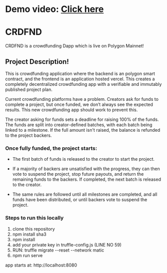# Demo video: [Click here](https://www.youtube.com/watch?v=K2muOrjytyk)

# CRDFND

CRDFND is a crowdfunding Dapp which is live on Polygon Mainnet!

## Project Description!

This is crowdfunding application where the backend is an polygon smart contract, and the frontend is an application hosted vercel. This creates a completely decentralized crowdfunding app with a verifiable and immutably published project plan.

Current crowdfunding platforms have a problem. Creators ask for funds to complete a project, but once funded, we don’t always see the expected results. This new crowdfunding app should work to prevent this.

The creator asking for funds sets a deadline for raising 100% of the funds. The funds are split into creator-defined batches, with each batch being linked to a milestone. If the full amount isn't raised, the balance is refunded to the project backers.

### Once fully funded, the project starts:

- The first batch of funds is released to the creator to start the project.

- If a majority of backers are unsatisfied with the progress, they can then vote to suspend the project, stop future payouts, and return the remaining funds to the backers. If completed, the next batch is released to the creator.

- The same rules are followed until all milestones are completed, and all funds have been distributed, or until backers vote to suspend the project.

### Steps to run this locally

1) clone this repository
2) npm install sha3
3) npm install
4) add your private key in truffle-config.js (LINE NO 59)
5) RUN: truffle migrate --reset --network matic
6) npm run serve

app starts at: http://localhost:8080
